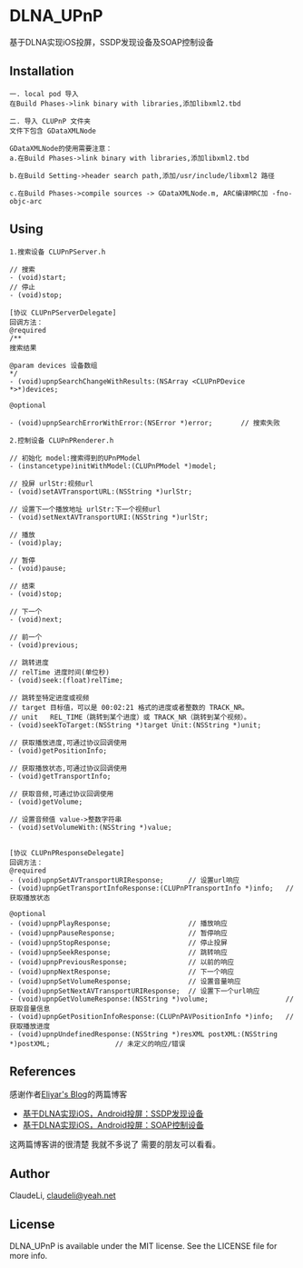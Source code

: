 # DLNA_UPnP
基于DLNA实现iOS投屏，SSDP发现设备及SOAP控制设备

## Installation
```
一. local pod 导入
在Build Phases->link binary with libraries,添加libxml2.tbd

二. 导入 CLUPnP 文件夹
文件下包含 GDataXMLNode

GDataXMLNode的使用需要注意：
a.在Build Phases->link binary with libraries,添加libxml2.tbd

b.在Build Setting->header search path,添加/usr/include/libxml2 路径

c.在Build Phases->compile sources -> GDataXMLNode.m, ARC编译MRC加 -fno-objc-arc
```

## Using
``` 
1.搜索设备 CLUPnPServer.h  

// 搜索
- (void)start;
// 停止
- (void)stop;

[协议 CLUPnPServerDelegate]
回调方法：
@required
/**
搜索结果

@param devices 设备数组
*/
- (void)upnpSearchChangeWithResults:(NSArray <CLUPnPDevice *>*)devices;

@optional

- (void)upnpSearchErrorWithError:(NSError *)error;       // 搜索失败

2.控制设备 CLUPnPRenderer.h

// 初始化 model:搜索得到的UPnPModel
- (instancetype)initWithModel:(CLUPnPModel *)model;

// 投屏 urlStr:视频url
- (void)setAVTransportURL:(NSString *)urlStr;

// 设置下一个播放地址 urlStr:下一个视频url
- (void)setNextAVTransportURI:(NSString *)urlStr;

// 播放
- (void)play;

// 暂停
- (void)pause;

// 结束
- (void)stop;

// 下一个
- (void)next;

// 前一个
- (void)previous;

// 跳转进度
// relTime 进度时间(单位秒)
- (void)seek:(float)relTime;

// 跳转至特定进度或视频
// target 目标值，可以是 00:02:21 格式的进度或者整数的 TRACK_NR。
// unit   REL_TIME（跳转到某个进度）或 TRACK_NR（跳转到某个视频）。
- (void)seekToTarget:(NSString *)target Unit:(NSString *)unit;

// 获取播放进度,可通过协议回调使用
- (void)getPositionInfo;

// 获取播放状态,可通过协议回调使用
- (void)getTransportInfo;

// 获取音频,可通过协议回调使用
- (void)getVolume;

// 设置音频值 value->整数字符串
- (void)setVolumeWith:(NSString *)value;


[协议 CLUPnPResponseDelegate]
回调方法：
@required
- (void)upnpSetAVTransportURIResponse;      // 设置url响应
- (void)upnpGetTransportInfoResponse:(CLUPnPTransportInfo *)info;   // 获取播放状态

@optional
- (void)upnpPlayResponse;                   // 播放响应
- (void)upnpPauseResponse;                  // 暂停响应
- (void)upnpStopResponse;                   // 停止投屏
- (void)upnpSeekResponse;                   // 跳转响应
- (void)upnpPreviousResponse;               // 以前的响应
- (void)upnpNextResponse;                   // 下一个响应
- (void)upnpSetVolumeResponse;              // 设置音量响应
- (void)upnpSetNextAVTransportURIResponse;  // 设置下一个url响应
- (void)upnpGetVolumeResponse:(NSString *)volume;                   // 获取音量信息
- (void)upnpGetPositionInfoResponse:(CLUPnPAVPositionInfo *)info;   // 获取播放进度
- (void)upnpUndefinedResponse:(NSString *)resXML postXML:(NSString *)postXML;                // 未定义的响应/错误

```

## References

感谢作者[Eliyar's Blog](https://eliyar.biz)的两篇博客
* [基于DLNA实现iOS，Android投屏：SSDP发现设备](https://eliyar.biz/DLNA_with_iOS_Android_Part_1_Find_Device_Using_SSDP/)
* [基于DLNA实现iOS，Android投屏：SOAP控制设备](https://eliyar.biz/DLNA_with_iOS_Android_Part_2_Control_Using_SOAP/)

这两篇博客讲的很清楚 我就不多说了 需要的朋友可以看看。

## Author

ClaudeLi, claudeli@yeah.net

## License

DLNA_UPnP is available under the MIT license. See the LICENSE file for more info.
